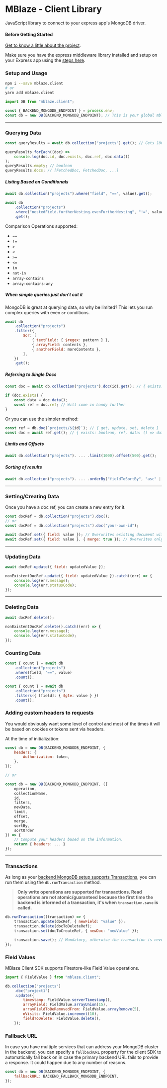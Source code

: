 # MBlaze - Client Library

JavaScript library to connect to your express app's MongoDB driver.

#### Before Getting Started

[Get to know a little about the project](https://github.com/deve-sh/MBlaze#readme).

Make sure you have the express middleware library installed and setup on your Express app using the [steps here](https://npmjs.com/package/mblaze.express).

### Setup and Usage

```bash
npm i --save mblaze.client
# or
yarn add mblaze.client
```

```javascript
import DB from "mblaze.client";

const { BACKEND_MONGODB_ENDPOINT } = process.env;
const db = new DB(BACKEND_MONGODB_ENDPOINT); // This is your global mblaze instance
```

---

### Querying Data

```javascript
const queryResults = await db.collection("projects").get(); // Gets 100 documents from the collection by default.

queryResults.forEach((doc) =>
	console.log(doc.id, doc.exists, doc.ref, doc.data())
);
queryResults.empty; // boolean
queryResults.docs; // [FetchedDoc, FetchedDoc, ...]
```

##### Listing Based on Conditionals

```javascript
await db.collection("projects").where("field", "==", value).get();

await db
	.collection("projects")
	.where("nestedField.furtherNesting.evenFurtherNesting", "!=", value)
	.get();
```

Comparison Operations supported:

- `==`
- `!=`
- `>`
- `<`
- `>=`
- `<=`
- `in`
- `not-in`
- `array-contains`
- `array-contains-any`

##### When simple queries just don't cut it

MongoDB is great at querying data, so why be limited? This lets you run complex queries with even `or` conditions.

```javascript
await db
	.collection("projects")
	.filter({
		$or: [
			{ textField: { $regex: pattern } },
			{ arrayField: contents },
			{ anotherField: moreContents },
		],
	})
	.get();
```

##### Referring to Single Docs

```javascript
const doc = await db.collection("projects").doc(id).get(); // { exists: boolean, ref, data: () => data, id: string }

if (doc.exists) {
	const data = doc.data();
	const ref = doc.ref; // Will come in handy further
}
```

Or you can use the simpler method:

```javascript
const ref = db.doc(`projects/${id}`); // { get, update, set, delete }
const doc = await ref.get(); // { exists: boolean, ref, data: () => data, id: string }
```

##### Limits and Offsets

```javascript
await db.collection("projects"). ... .limit(1000).offset(500).get();
```

##### Sorting of results

```javascript
await db.collection("projects"). ... .orderBy("fieldToSortBy", "asc" | "desc");
```

---

### Setting/Creating Data

Once you have a doc ref, you can create a new entry for it.

```javascript
const docRef = db.collection("projects").doc();
// or
const docRef = db.collection("projects").doc("your-own-id");

await docRef.set({ field: value }); // Overwrites existing document with the same id.
await docRef.set({ field: value }, { merge: true }); // Overwrites only the fields specified in case a doc with the id already exists.
```

---

### Updating Data

```javascript
await docRef.update({ field: updatedValue });

nonExistentDocRef.update({ field: updatedValue }).catch((err) => {
	console.log(err.message);
	console.log(err.statusCode);
});
```

---

### Deleting Data

```javascript
await docRef.delete();

nonExistentDocRef.delete().catch((err) => {
	console.log(err.message);
	console.log(err.statusCode);
});
```

### Counting Data

```javascript
const { count } = await db
	.collection("projects")
	.where(field, "==", value)
	.count();

const { count } = await db
	.collection("projects")
	.filters({ [field]: { $gte: value } })
	.count();
```

### Adding custom headers to requests

You would obviously want some level of control and most of the times it will be based on cookies or tokens sent via headers.

At the time of initialization:

```javascript
const db = new DB(BACKEND_MONGODB_ENDPOINT, {
	headers: {
		Authorization: token,
	},
});

// or

const db = new DB(BACKEND_MONGODB_ENDPOINT, ({
	operation,
	collectionName,
	id,
	filters,
	newData,
	limit,
	offset,
	merge,
	sortBy,
	sortOrder
}) => {
	// Compute your headers based on the information.
	return { headers: ... }
});
```

---

### Transactions

As long as your [backend MongoDB setup supports Transactions](https://github.com/deve-sh/MBlaze/tree/main/library/express#transactions), you can run them using the `db.runTransaction` method.

> **Only write operations are supported for transactions. Read operations are not atomic/guaranteed because the first time the backend is informed of a transaction, it's when `transaction.save` is called.**

```javascript
db.runTransaction((transaction) => {
	transaction.update(docRef, { newField: "value" });
	transaction.delete(docToDeleteRef);
	transaction.set(docToCreateRef, { newDoc: "newValue" });

	transaction.save(); // Mandatory, otherwise the transaction is never registered.
});
```

### Field Values

MBlaze Client SDK supports Firestore-like Field Value operations.

```javascript
import { FieldValue } from "mblaze.client";

db.collection("projects")
	.doc("project1")
	.update({
		timestamp: FieldValue.serverTimestamp(),
		arrayField: FieldValue.arrayUnion(15),
		arrayFieldToBeRemovedFrom: FieldValue.arrayRemove(5),
		nVisits: FieldValue.increment(10),
		fieldToDelete: FieldValue.delete(),
	});
```

### Fallback URL

In case you have multiple services that can address your MongoDB cluster in the backend, you can specify a `fallbackURL` property for the client SDK to automatically fall back on in case the primary backend URL fails to provide a response. It could happen due to any number of reasons.

```javascript
const db = new DB(BACKEND_MONGODB_ENDPOINT, {
	fallbackURL: BACKEND_FALLBACK_MONGODB_ENDPOINT,
});
```
